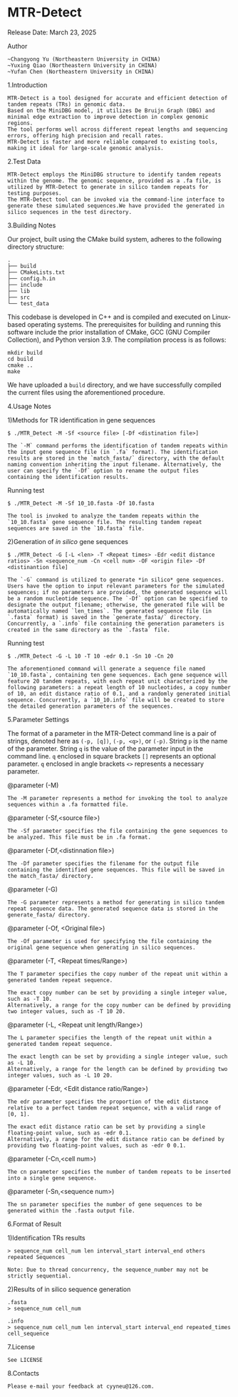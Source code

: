 # MTR-Detect

Release Date: March 23, 2025

Author

	~Changyong Yu (Northeastern University in CHINA)
	~Yuxing Qiao (Northeastern University in CHINA)
	~Yufan Chen (Northeastern University in CHINA)

1.Introduction

	MTR-Detect is a tool designed for accurate and efficient detection of tandem repeats (TRs) in genomic data. 
	Based on the MiniDBG model, it utilizes De Bruijn Graph (DBG) and minimal edge extraction to improve detection in complex genomic regions. 
	The tool performs well across different repeat lengths and sequencing errors, offering high precision and recall rates. 
	MTR-Detect is faster and more reliable compared to existing tools, making it ideal for large-scale genomic analysis.

2.Test Data

	MTR-Detect employs the MiniDBG structure to identify tandem repeats within the genome. The genomic sequence, provided as a .fa file, is utilized by MTR-Detect to generate in silico tandem repeats for testing purposes. 
	The MTR-Detect tool can be invoked via the command-line interface to generate these simulated sequences.We have provided the generated in silico sequences in the test directory.

3.Building Notes

Our project, built using the CMake build system, adheres to the following directory structure:

```
.
├── build
├── CMakeLists.txt
├── config.h.in
├── include
├── lib
├── src
└── test_data
```

This codebase is developed in C++ and is compiled and executed on Linux-based operating systems. The prerequisites for building and running this software include the prior installation of CMake, GCC (GNU Compiler Collection), and Python version 3.9. The compilation process is as follows:

```b
mkdir build
cd build
cmake ..
make
```

We have uploaded a `build` directory, and we have successfully compiled the current files using the aforementioned procedure.

4.Usage Notes

1)Methods for TR identification in gene sequences

```
$ ./MTR_Detect -M -Sf <source file> [-Df <distination file>]

The `-M` command performs the identification of tandem repeats within the input gene sequence file (in `.fa` format). The identification results are stored in the `match_fasta/` directory, with the default naming convention inheriting the input filename. Alternatively, the user can specify the `-Df` option to rename the output files containing the identification results.
```

Running test

```
$ ./MTR_Detect -M -Sf 10_10.fasta -Df 10.fasta

The tool is invoked to analyze the tandem repeats within the `10_10.fasta` gene sequence file. The resulting tandem repeat sequences are saved in the `10.fasta` file.
```

2)Generation of *in silico* gene sequences

```
$ ./MTR_Detect -G [-L <len> -T <Repeat times> -Edr <edit distance ratios> -Sn <sequence_num -Cn <cell num> -OF <origin file> -Df <distinantion file]

The `-G` command is utilized to generate *in silico* gene sequences. Users have the option to input relevant parameters for the simulated sequences; if no parameters are provided, the generated sequence will be a random nucleotide sequence. The `-Df` option can be specified to designate the output filename; otherwise, the generated file will be automatically named `len_times`. The generated sequence file (in `.fasta` format) is saved in the `generate_fasta/` directory. Concurrently, a `.info` file containing the generation parameters is created in the same directory as the `.fasta` file.
```

Running test

```
$ ./MTR_Detect -G -L 10 -T 10 -edr 0.1 -Sn 10 -Cn 20 

The aforementioned command will generate a sequence file named `10_10.fasta`, containing ten gene sequences. Each gene sequence will feature 20 tandem repeats, with each repeat unit characterized by the following parameters: a repeat length of 10 nucleotides, a copy number of 10, an edit distance ratio of 0.1, and a randomly generated initial sequence. Concurrently, a `10_10.info` file will be created to store the detailed generation parameters of the sequences.
```


5.Parameter Settings

The format of a parameter in the MTR-Detect command line is a pair of strings, denoted here as `(-p, [q])`, `(-p, <q>)`, or `(-p)`. String `p` is the name of the parameter. String `q` is the value of the parameter input in the command line. `q` enclosed in square brackets `[]` represents an optional parameter. `q` enclosed in angle brackets `<>` represents a necessary parameter.

@parameter (-M)

	The -M parameter represents a method for invoking the tool to analyze sequences within a .fa formatted file.

@parameter (-Sf,\<source file\>)

	The -Sf parameter specifies the file containing the gene sequences to be analyzed. This file must be in .fa format.

@parameter (-Df,\<distinnation file\>)

	The -Df parameter specifies the filename for the output file containing the identified gene sequences. This file will be saved in the match_fasta/ directory.

@parameter (-G)

	The -G parameter represents a method for generating in silico tandem repeat sequence data. The generated sequence data is stored in the generate_fasta/ directory.

@parameter (-Of, \<Original file\>)

	The -Of parameter is used for specifying the file containing the original gene sequence when generating in silico sequences.

@parameter (-T, <Repeat times/Range>)

	The T parameter specifies the copy number of the repeat unit within a generated tandem repeat sequence.
	
	The exact copy number can be set by providing a single integer value, such as -T 10.
	Alternatively, a range for the copy number can be defined by providing two integer values, such as -T 10 20.

@parameter (-L, <Repeat unit length/Range>)

	The L parameter specifies the length of the repeat unit within a generated tandem repeat sequence.
	
	The exact length can be set by providing a single integer value, such as -L 10.
	Alternatively, a range for the length can be defined by providing two integer values, such as -L 10 20.

@parameter (-Edr, <Edit distance ratio/Range>)

	The edr parameter specifies the proportion of the edit distance relative to a perfect tandem repeat sequence, with a valid range of [0, 1].
	
	The exact edit distance ratio can be set by providing a single floating-point value, such as -edr 0.1.
	Alternatively, a range for the edit distance ratio can be defined by providing two floating-point values, such as -edr 0 0.1.

@parameter (-Cn,\<cell num\>)

	The cn parameter specifies the number of tandem repeats to be inserted into a single gene sequence.

@parameter (-Sn,\<sequence num\>)

	The sn parameter specifies the number of gene sequences to be generated within the .fasta output file.

6.Format of Result

1)Identification TRs results

```
> sequence_num cell_num len interval_start interval_end others
repeated Sequences

Note: Due to thread concurrency, the sequence_number may not be strictly sequential.
```

2)Results of in silico sequence generation

```
.fasta
> sequence_num cell_num 

.info 
> sequence_num cell_num len interval_start interval_end repeated_times cell_sequence
```

7.License

	See LICENSE

8.Contacts

	Please e-mail your feedback at cyyneu@126.com.




